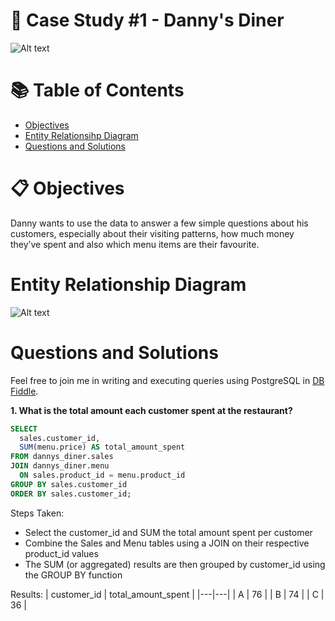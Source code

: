 # 🍜 Case Study #1 - Danny's Diner

![Alt text](https://github.com/WongtonMein/Images/blob/main/Wk1%20-%20Danny's%20Diner%2050%25.png?raw=true)

# 📚 Table of Contents
- [Objectives](https://github.com/WongtonMein/8-Week-SQL-Challenge/blob/main/Case%20Study%20%231%20-%20Danny's%20Diner/README.md#objectives)
- [Entity Relationsihp Diagram](https://github.com/WongtonMein/8-Week-SQL-Challenge/blob/main/Case%20Study%20%231%20-%20Danny's%20Diner/README.md#entity-relationship-diagram)
- [Questions and Solutions](https://github.com/WongtonMein/8-Week-SQL-Challenge/blob/main/Case%20Study%20%231%20-%20Danny's%20Diner/README.md#questions-and-solutions)

# 📋 Objectives
Danny wants to use the data to answer a few simple questions about his customers, especially about their visiting patterns, how much money they’ve spent and also which menu items are their favourite.

# Entity Relationship Diagram

![Alt text](https://github.com/WongtonMein/Images/blob/main/Wk1%20-%20Entity%20Relationship%20Diagram.png)

# Questions and Solutions

Feel free to join me in writing and executing queries using PostgreSQL in [DB Fiddle](https://www.db-fiddle.com/f/2rM8RAnq7h5LLDTzZiRWcd/138). 

**1. What is the total amount each customer spent at the restaurant?**

```sql
SELECT
  sales.customer_id,
  SUM(menu.price) AS total_amount_spent
FROM dannys_diner.sales
JOIN dannys_diner.menu
  ON sales.product_id = menu.product_id
GROUP BY sales.customer_id
ORDER BY sales.customer_id;
```
Steps Taken:
- Select the customer_id and SUM the total amount spent per customer
- Combine the Sales and Menu tables using a JOIN on their respective product_id values
- The SUM (or aggregated) results are then grouped by customer_id using the GROUP BY function

Results:
| customer_id | total_amount_spent |
|---|---|
| A | 76 |
| B | 74 |
| C | 36 |
